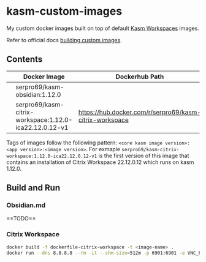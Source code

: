 # kasm-custom-images

My custom docker images built on top of default [Kasm Workspaces](https://kasmweb.com/docs/latest/index.html) images.

Refer to official
docs [building custom images](https://kasmweb.com/docs/latest/how_to/building_images.html?utm_campaign=Github&utm_source=github#building-custom-images).

## Contents

|     | Docker Image                                           | Dockerhub Path                                           |
|-----|--------------------------------------------------------|----------------------------------------------------------|
|     | serpro69/kasm-obsidian:1.12.0                          |                                                          |
|     | serpro69/kasm-citrix-workspace:1.12.0-ica22.12.0.12-v1 | https://hub.docker.com/r/serpro69/kasm-citrix-workspace  |

Tags of images follow the following pattern: `<core kasm image version>:<app version>:<image version>`. For exmaple `serpro69/kasm-citrix-workspace:1.12.0-ica22.12.0.12-v1` is the first version of this image that contains an installation of Citrix Workspace 22.12.0.12 which runs on kasm 1.12.0.

## Build and Run

### Obsidian.md

==TODO==

### Citrix Workspace

```bash
docker build -f dockerfile-citrix-workspace -t <image-name> .
docker run --dns 8.8.8.8 --rm -it --shm-size=512m -p 6901:6901 -e VNC_PW=password -e VNCOPTIONS="-publicIP 127.0.0.1" <image-name>
```
